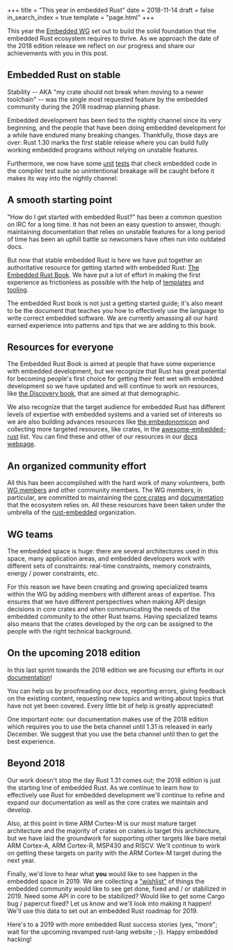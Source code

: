 +++
title = "This year in embedded Rust"
date = 2018-11-14
draft = false
in_search_index = true
template = "page.html"
+++

This year the [Embedded WG] set out to build the solid foundation that the
embedded Rust ecosystem requires to thrive. As we approach the date of the 2018
edition release we reflect on our progress and share our achievements with you
in this post.

[Embedded WG]: https://github.com/rust-embedded/wg

## Embedded Rust on stable

Stability -- AKA "my crate should not break when moving to a newer toolchain" --
was the single most requested feature by the embedded community during the 2018
roadmap planning phase.

Embedded development has been tied to the nightly
channel since its very beginning, and the people that have been doing embedded
development for a while have endured many breaking changes. Thankfully, those
days are over: Rust 1.30 marks the first stable release where you can build
fully working embedded programs without relying on unstable features.

Furthermore, we now have some [unit][] [tests] that check embedded code in the
compiler test suite so unintentional breakage will be caught before it makes its
way into the nightly channel.

[unit]: https://github.com/rust-lang/rust/pull/53996
[tests]: https://github.com/rust-lang/rust/pull/53190

## A smooth starting point

"How do I get started with embedded Rust?" has been a common question on IRC for
a long time. It has not been an easy question to answer, though: maintaining
documentation that relies on unstable features for a long period of time has
been an uphill battle so newcomers have often run into outdated docs.

But now that stable embedded Rust is here we have put together an authoritative
resource for getting started with embedded Rust: [The Embedded Rust Book]. We
have put a lot of effort in making the first experience as frictionless as
possible with the help of [templates] and [tooling].

[The Embedded Rust Book]: https://docs.rust-embedded.org/book
[templates]: https://github.com/rust-embedded/cortex-m-quickstart
[tooling]: https://github.com/rust-embedded/cargo-binutils

The embedded Rust book is not just a getting started guide; it's also meant
to be the document that teaches you how to effectively use the language to write
correct embedded software. We are currently amassing all our hard earned
experience into patterns and tips that we are adding to this book.

## Resources for everyone

The Embedded Rust Book is aimed at people that have some experience with
embedded development, but we recognize that Rust has great potential for
becoming people's first choice for getting their feet wet with embedded
development so we have updated and will continue to work on resources, like [the
Discovery book], that are aimed at that demographic.

[the Discovery book]: https://docs.rust-embedded.org/discovery

We also recognize that the target audience for embedded Rust has different
levels of expertise with embedded systems and a varied set of interests
so we are also building advances resources like [the embedonomicon]
and collecting more targeted resources, like crates, in the
[awesome-embedded-rust] list. You can find these and other of our resources in
our [docs webpage][docs].

[the embedonomicon]: https://docs.rust-embedded.org/embedonomicon
[awesome-embedded-rust]: https://github.com/rust-embedded/awesome-embedded-rust
[docs]: https://docs.rust-embedded.org

## An organized community effort

All this has been accomplished with the hard work of many volunteers, both [WG
members] and other community members. The WG members, in particular, are
committed to maintaining the [core crates] and [documentation] that the
ecosystem relies on. All these resources have been taken under the umbrella of
the [rust-embedded] organization.

[WG members]: https://github.com/rust-embedded/wg#organization
[rust-embedded]: https://github.com/rust-embedded
[core crates]: https://github.com/rust-embedded/wg#projects-1
[documentation]: https://github.com/rust-embedded/wg#projects-8

## WG teams

The embedded space is huge: there are several architectures used in
this space, many application areas, and embedded developers work with different
sets of constraints: real-time constraints, memory constraints, energy / power
constraints, etc.

For this reason we have been creating and growing specialized teams within the
WG by adding members with different areas of expertise. This ensures that we
have different perspectives when making API design decisions in core crates and
when communicating the needs of the embedded community to the other Rust teams.
Having specialized teams also means that the crates developed by the org can be
assigned to the people with the right technical background.

## On the upcoming 2018 edition

In this last sprint towards the 2018 edition we are focusing our efforts in
our [documentation][docs]!

You can help us by proofreading our docs, reporting errors, giving feedback on
the existing content, requesting new topics and writing about topics that have
not yet been covered. Every little bit of help is greatly appreciated!

One important note: our documentation makes use of the 2018 edition which
requires you to use the beta channel until 1.31 is released in early December.
We suggest that you use the beta channel until then to get the best experience.

## Beyond 2018

Our work doesn't stop the day Rust 1.31 comes out; the 2018 edition is just the
starting line of embedded Rust. As we continue to learn how to effectively use
Rust for embedded development we'll continue to refine and expand our
documentation as well as the core crates we maintain and develop.

Also, at this point in time ARM Cortex-M is our most mature target architecture
and the majority of crates on crates.io target this architecture, but we have
laid the groundwork for supporting other targets like bare metal ARM Cortex-A,
ARM Cortex-R, MSP430 and RISCV. We'll continue to work on getting these
targets on parity with the ARM Cortex-M target during the next year.

Finally, we'd love to hear what **you** would like to see happen in the embedded
space in 2019. We are collecting a ["wishlist"] of things the embedded community
would like to see get done, fixed and / or stabilized in 2019. Need some API in
core to be stabilized? Would like to get some Cargo bug / papercut fixed? Let us
know and we'll look into making it happen! We'll use this data to set out an
embedded Rust roadmap for 2019.

["wishlist"]: https://github.com/rust-embedded/wg/issues/256

Here's to a 2019 with *more* embedded Rust success stories (yes, "more"; wait
for the upcoming revamped rust-lang website ;-)). Happy embedded hacking!
